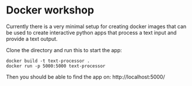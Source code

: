 # Docker workshop

Currently there is a very minimal setup for creating docker images that can be 
used to create interactive python apps that process a text input and provide a
text output. 

Clone the directory and run this to start the app: 

```
docker build -t text-processor .
docker run -p 5000:5000 text-processor
```

Then you should be able to find the app on: http://localhost:5000/